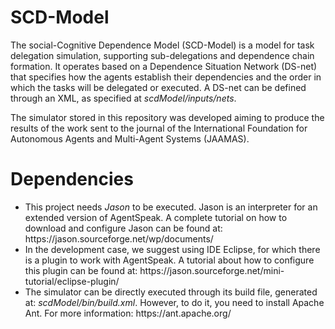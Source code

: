# SCD-Model
The social-Cognitive Dependence Model (SCD-Model) is a model for task delegation simulation, supporting sub-delegations and dependence chain formation. It operates based on a Dependence Situation Network (DS-net) that specifies how the agents establish their dependencies and the order in which the tasks will be delegated or executed. A DS-net can be defined through an XML, as specified at <em>scdModel/inputs/nets</em>.

The simulator stored in this repository was developed aiming to produce the results of the work sent to the journal of the International Foundation for Autonomous Agents and Multi-Agent Systems (JAAMAS).

# Dependencies
<ul>
  <li>This project needs <em>Jason</em> to be executed. Jason is an interpreter for an extended version of AgentSpeak. A complete tutorial on how to download and configure Jason can be found at: https://jason.sourceforge.net/wp/documents/</li>
  
  <li>In the development case, we suggest using IDE Eclipse, for which there is a plugin to work with AgentSpeak. A tutorial about how to configure this plugin can be found at: https://jason.sourceforge.net/mini-tutorial/eclipse-plugin/</li>
  
  <li>The simulator can be directly executed through its build file, generated at: <em>scdModel/bin/build.xml</em>. However, to do it, you need to install Apache Ant. For more information: https://ant.apache.org/ </li>
</ul>

